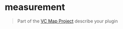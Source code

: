 # measurement
> Part of the [VC Map Project](https://github.com/virtualcitySYSTEMS/map-ui)
describe your plugin